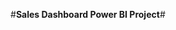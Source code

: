 
#********************************Sales Dashboard Power BI Project********************************#
